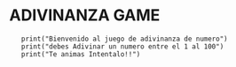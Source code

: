  # ADIVINANZA GAME 
       print("Bienvenido al juego de adivinanza de numero")
       print("debes Adivinar un numero entre el 1 al 100")
       print("Te animas Intentalo!!")
